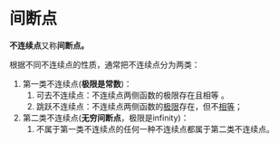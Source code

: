 # 间断点

**不连续点**又称**间断点。**

  
根据不同不连续点的性质，通常把不连续点分为两类：

1. 第一类不连续点\(**极限是常数**\)：
   1. 可去不连续点：不连续点两侧函数的极限存在且相等 。
   2. 跳跃不连续点：不连续点两侧函数的[极限](https://zh.wikipedia.org/wiki/%E6%9E%81%E9%99%90)存在，但不[相等](https://zh.wikipedia.org/wiki/%E7%9B%B8%E7%AD%89)；
2. 第二类不连续点\(**无穷间断点**，极限是infinity\)：
   1. 不属于第一类不连续点的任何一种不连续点都属于第二类不连续点。

